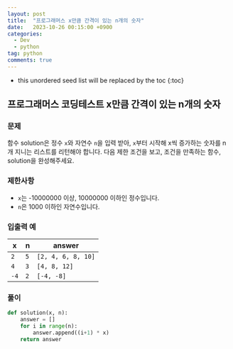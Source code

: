 ```yaml
---
layout: post
title:  "프로그래머스 x만큼 간격이 있는 n개의 숫자"
date:   2023-10-26 00:15:00 +0900
categories: 
  - Dev
  - python
tag: python
comments: true
---
```


* this unordered seed list will be replaced by the toc
{:toc}

## 프로그래머스 코딩테스트 x만큼 간격이 있는 n개의 숫자

### 문제

함수 solution은 정수 `x`와 자연수 `n`을 입력 받아, `x`부터 시작해 x씩 증가하는 숫자를 n개 지니는 리스트를 리턴해야 합니다. 다음 제한 조건을 보고, 조건을 만족하는 함수, solution을 완성해주세요.

### 제한사항

- `x`는 -10000000 이상, 10000000 이하인 정수입니다.
- `n`은 1000 이하인 자연수입니다.

### 입출력 예

| x | n | answer |
| --- | --- | --- |
| `2` | `5` | `[2, 4, 6, 8, 10]` |
| `4` | `3` | `[4, 8, 12]` |
| `-4` | `2` | `[-4, -8]` |

### 풀이

```py
def solution(x, n):
    answer = []
    for i in range(n):
        answer.append((i+1) * x)
    return answer
```